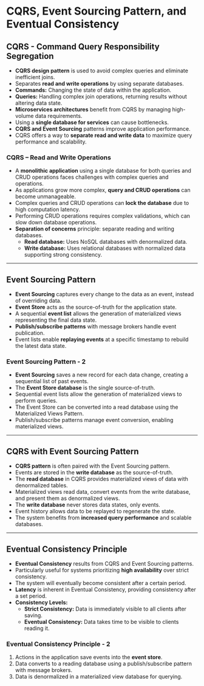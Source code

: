 
# CQRS, Event Sourcing Pattern, and Eventual Consistency

## CQRS - Command Query Responsibility Segregation

- **CQRS design pattern** is used to avoid complex queries and eliminate inefficient joins.
- Separates **read and write operations** by using separate databases.
- **Commands:** Changing the state of data within the application.
- **Queries:** Handling complex join operations, returning results without altering data state.
- **Microservices architectures** benefit from CQRS by managing high-volume data requirements.
- Using a **single database for services** can cause bottlenecks.
- **CQRS and Event Sourcing** patterns improve application performance.
- CQRS offers a way to **separate read and write data** to maximize query performance and scalability.

### CQRS – Read and Write Operations

- A **monolithic application** using a single database for both queries and CRUD operations faces challenges with complex queries and operations.
- As applications grow more complex, **query and CRUD operations** can become unmanageable.
- Complex queries and CRUD operations can **lock the database** due to high computation latency.
- Performing CRUD operations requires complex validations, which can slow down database operations.
- **Separation of concerns** principle: separate reading and writing databases.
  - **Read database:** Uses NoSQL databases with denormalized data.
  - **Write database:** Uses relational databases with normalized data supporting strong consistency.

---

## Event Sourcing Pattern

- **Event Sourcing** captures every change to the data as an event, instead of overriding data.
- **Event Store** acts as the source-of-truth for the application state.
- A sequential **event list** allows the generation of materialized views representing the final data state.
- **Publish/subscribe patterns** with message brokers handle event publication.
- Event lists enable **replaying events** at a specific timestamp to rebuild the latest data state.

### Event Sourcing Pattern - 2

- **Event Sourcing** saves a new record for each data change, creating a sequential list of past events.
- The **Event Store database** is the single source-of-truth.
- Sequential event lists allow the generation of materialized views to perform queries.
- The Event Store can be converted into a read database using the Materialized Views Pattern.
- Publish/subscribe patterns manage event conversion, enabling materialized views.

---

## CQRS with Event Sourcing Pattern

- **CQRS pattern** is often paired with the Event Sourcing pattern.
- Events are stored in the **write database** as the source-of-truth.
- The **read database** in CQRS provides materialized views of data with denormalized tables.
- Materialized views read data, convert events from the write database, and present them as denormalized views.
- The **write database** never stores data states, only events.
- Event history allows data to be replayed to regenerate the state.
- The system benefits from **increased query performance** and scalable databases.

---

## Eventual Consistency Principle

- **Eventual Consistency** results from CQRS and Event Sourcing patterns.
- Particularly useful for systems prioritizing **high availability** over strict consistency.
- The system will eventually become consistent after a certain period.
- **Latency** is inherent in Eventual Consistency, providing consistency after a set period.
- **Consistency Levels:**
  - **Strict Consistency:** Data is immediately visible to all clients after saving.
  - **Eventual Consistency:** Data takes time to be visible to clients reading it.

### Eventual Consistency Principle - 2

1. Actions in the application save events into the **event store**.
2. Data converts to a reading database using a publish/subscribe pattern with message brokers.
3. Data is denormalized in a materialized view database for querying.